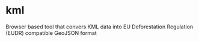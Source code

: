# kml
Browser based tool that convers KML data into EU Deforestation Regulation (EUDR) compatible GeoJSON format
